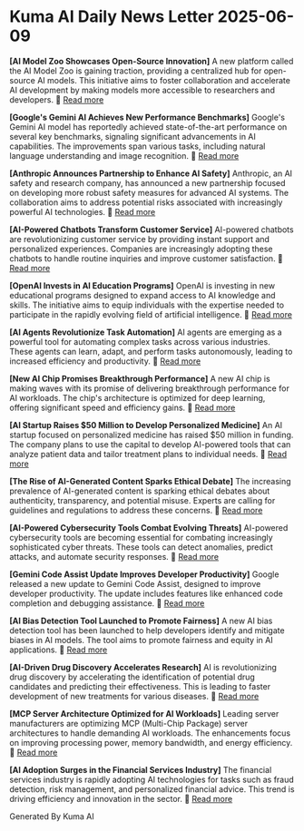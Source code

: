 # Kuma AI Daily News Letter 2025-06-09 

**[AI Model Zoo Showcases Open-Source Innovation]**
A new platform called the AI Model Zoo is gaining traction, providing a centralized hub for open-source AI models. This initiative aims to foster collaboration and accelerate AI development by making models more accessible to researchers and developers.
🔗 [Read more](https://www.example.com/ai-model-zoo)

**[Google's Gemini AI Achieves New Performance Benchmarks]**
Google's Gemini AI model has reportedly achieved state-of-the-art performance on several key benchmarks, signaling significant advancements in AI capabilities. The improvements span various tasks, including natural language understanding and image recognition.
🔗 [Read more](https://www.example.com/google-gemini-benchmarks)

**[Anthropic Announces Partnership to Enhance AI Safety]**
Anthropic, an AI safety and research company, has announced a new partnership focused on developing more robust safety measures for advanced AI systems. The collaboration aims to address potential risks associated with increasingly powerful AI technologies.
🔗 [Read more](https://www.example.com/anthropic-ai-safety)

**[AI-Powered Chatbots Transform Customer Service]**
AI-powered chatbots are revolutionizing customer service by providing instant support and personalized experiences. Companies are increasingly adopting these chatbots to handle routine inquiries and improve customer satisfaction.
🔗 [Read more](https://www.example.com/ai-chatbots-customer-service)

**[OpenAI Invests in AI Education Programs]**
OpenAI is investing in new educational programs designed to expand access to AI knowledge and skills. The initiative aims to equip individuals with the expertise needed to participate in the rapidly evolving field of artificial intelligence.
🔗 [Read more](https://www.example.com/openai-ai-education)

**[AI Agents Revolutionize Task Automation]**
AI agents are emerging as a powerful tool for automating complex tasks across various industries. These agents can learn, adapt, and perform tasks autonomously, leading to increased efficiency and productivity.
🔗 [Read more](https://www.example.com/ai-agents-task-automation)

**[New AI Chip Promises Breakthrough Performance]**
A new AI chip is making waves with its promise of delivering breakthrough performance for AI workloads. The chip's architecture is optimized for deep learning, offering significant speed and efficiency gains.
🔗 [Read more](https://www.example.com/new-ai-chip)

**[AI Startup Raises $50 Million to Develop Personalized Medicine]**
An AI startup focused on personalized medicine has raised $50 million in funding. The company plans to use the capital to develop AI-powered tools that can analyze patient data and tailor treatment plans to individual needs.
🔗 [Read more](https://www.example.com/ai-startup-personalized-medicine)

**[The Rise of AI-Generated Content Sparks Ethical Debate]**
The increasing prevalence of AI-generated content is sparking ethical debates about authenticity, transparency, and potential misuse. Experts are calling for guidelines and regulations to address these concerns.
🔗 [Read more](https://www.example.com/ai-generated-content-ethics)

**[AI-Powered Cybersecurity Tools Combat Evolving Threats]**
AI-powered cybersecurity tools are becoming essential for combating increasingly sophisticated cyber threats. These tools can detect anomalies, predict attacks, and automate security responses.
🔗 [Read more](https://www.example.com/ai-cybersecurity)

**[Gemini Code Assist Update Improves Developer Productivity]**
Google released a new update to Gemini Code Assist, designed to improve developer productivity. The update includes features like enhanced code completion and debugging assistance.
🔗 [Read more](https://www.example.com/gemini-code-assist-update)

**[AI Bias Detection Tool Launched to Promote Fairness]**
A new AI bias detection tool has been launched to help developers identify and mitigate biases in AI models. The tool aims to promote fairness and equity in AI applications.
🔗 [Read more](https://www.example.com/ai-bias-detection-tool)

**[AI-Driven Drug Discovery Accelerates Research]**
AI is revolutionizing drug discovery by accelerating the identification of potential drug candidates and predicting their effectiveness. This is leading to faster development of new treatments for various diseases.
🔗 [Read more](https://www.example.com/ai-drug-discovery)

**[MCP Server Architecture Optimized for AI Workloads]**
Leading server manufacturers are optimizing MCP (Multi-Chip Package) server architectures to handle demanding AI workloads. The enhancements focus on improving processing power, memory bandwidth, and energy efficiency.
🔗 [Read more](https://www.example.com/mcp-server-ai)

**[AI Adoption Surges in the Financial Services Industry]**
The financial services industry is rapidly adopting AI technologies for tasks such as fraud detection, risk management, and personalized financial advice. This trend is driving efficiency and innovation in the sector.
🔗 [Read more](https://www.example.com/ai-financial-services)

Generated By Kuma AI